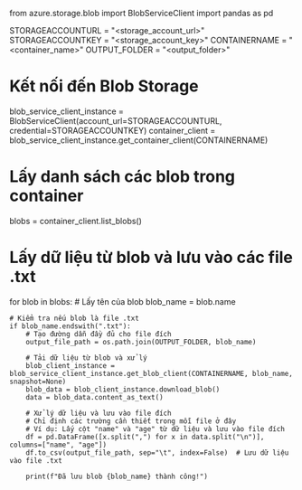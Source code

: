 from azure.storage.blob import BlobServiceClient
import pandas as pd

STORAGEACCOUNTURL = "<storage_account_url>"
STORAGEACCOUNTKEY = "<storage_account_key>"
CONTAINERNAME = "<container_name>"
OUTPUT_FOLDER = "<output_folder>"

# Kết nối đến Blob Storage
blob_service_client_instance = BlobServiceClient(account_url=STORAGEACCOUNTURL, credential=STORAGEACCOUNTKEY)
container_client = blob_service_client_instance.get_container_client(CONTAINERNAME)

# Lấy danh sách các blob trong container
blobs = container_client.list_blobs()

# Lấy dữ liệu từ blob và lưu vào các file .txt
for blob in blobs:
    # Lấy tên của blob
    blob_name = blob.name
    
    # Kiểm tra nếu blob là file .txt
    if blob_name.endswith(".txt"):
        # Tạo đường dẫn đầy đủ cho file đích
        output_file_path = os.path.join(OUTPUT_FOLDER, blob_name)
        
        # Tải dữ liệu từ blob và xử lý
        blob_client_instance = blob_service_client_instance.get_blob_client(CONTAINERNAME, blob_name, snapshot=None)
        blob_data = blob_client_instance.download_blob()
        data = blob_data.content_as_text()
        
        # Xử lý dữ liệu và lưu vào file đích
        # Chỉ định các trường cần thiết trong mỗi file ở đây
        # Ví dụ: Lấy cột "name" và "age" từ dữ liệu và lưu vào file đích
        df = pd.DataFrame([x.split(",") for x in data.split("\n")], columns=["name", "age"])
        df.to_csv(output_file_path, sep="\t", index=False)  # Lưu dữ liệu vào file .txt

        print(f"Đã lưu blob {blob_name} thành công!")
